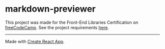 # markdown-previewer

This project was made for the Front-End Libraries Certification on [freeCodeCamp](https://www.freecodecamp.org/learn). See the project requirements [here](https://www.freecodecamp.org/learn/front-end-libraries/front-end-libraries-projects/build-a-markdown-previewer).


---

Made with [Create React App](https://github.com/facebook/create-react-app).

